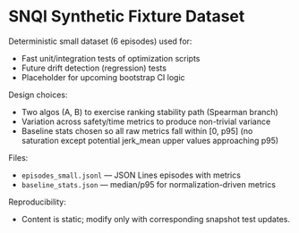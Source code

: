 # SNQI Synthetic Fixture Dataset

Deterministic small dataset (6 episodes) used for:
- Fast unit/integration tests of optimization scripts
- Future drift detection (regression) tests
- Placeholder for upcoming bootstrap CI logic

Design choices:
- Two algos (A, B) to exercise ranking stability path (Spearman branch)
- Variation across safety/time metrics to produce non-trivial variance
- Baseline stats chosen so all raw metrics fall within [0, p95] (no saturation except potential jerk_mean upper values approaching p95)

Files:
- `episodes_small.jsonl` — JSON Lines episodes with metrics
- `baseline_stats.json` — median/p95 for normalization-driven metrics

Reproducibility:
- Content is static; modify only with corresponding snapshot test updates.
